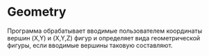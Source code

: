 # Geometry
Программа обрабатывает вводимые пользователем координаты вершин (X,Y) и (X,Y,Z) фигур и определяет вида геометрической фигуры, если вводимые вершины таковую составляют.
